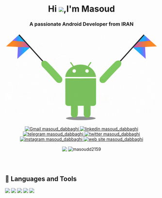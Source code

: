 <h1 align="center">Hi <img src="https://media.giphy.com/media/hvRJCLFzcasrR4ia7z/giphy.gif" width="25px">,I'm Masoud</h1>
<h3 align="center">A passionate Android Developer from IRAN</h3>

<p align="center"> 
  <img align="center" alt="wallpaper" src="https://github.com/masoudd2159/masoudd2159/blob/main/images/android.png"/>
</p>

<p align="center"> 
  <a href="mailto:masoudd2159@gmail.com">
    <img src="https://img.shields.io/badge/-MasoudD2159@gmail.com-C5221F?style=flat&logo=Gmail&logoColor=white&link=mailto:masoudd2159@gmail.com/" 
         alt="Gmail masoud_dabbaghi" />
  </a>
  
  <a href="https://www.linkedin.com/in/masoudd2159/">
    <img src="https://img.shields.io/badge/-LinkedIn-2867B2?style=flat&logo=Linkedin&logoColor=white&link=https://www.linkedin.com/in/masoudd2159/" 
         alt="linkedin masoud_dabbaghi" />
  </a>
  
  <a href="https://t.me/Masoud_Dabbaghi/">
    <img src="https://img.shields.io/badge/-Telegram-blue?style=flat&logo=telegram&logoColor=white&link=https://t.me/Masoud_Dabbaghi/" 
         alt="telegram masoud_dabbaghi" />
  </a>
  
  <a href="https://twitter.com/Masoud_dabbaghi/">
    <img src="https://img.shields.io/badge/-Twitter-00acee?style=flat&logo=twitter&logoColor=white&link=https://twitter.com/Masoud_dabbaghi/" 
         alt="twitter masoud_dabbaghi" />
  </a>
  
  <a href="https://www.instagram.com/masoud_dabbaghi/">
    <img src="https://img.shields.io/badge/-Instagram-DA0145?style=flat&logo=instagram&logoColor=white&link=https://www.instagram.com/masoud_dabbaghi/" 
         alt="instagram masoud_dabbaghi" />
  </a>
  
  <a href="http://masouddabbaghi.ir/">
    <img src="https://img.shields.io/badge/-MasoudDabbaghi.ir-78BF5C?style=flat&logo=website&logoColor=white&link=https://www.instagram.com/masoud_dabbaghi/" 
         alt="web site masoud_dabbaghi" />
  </a>
</p>

<p align="center">
  <img align="center" src="https://github-readme-stats.vercel.app/api?username=masoudd2159&show_icons=true&locale=en"/>
 <img align="center" src="https://github-readme-stats.vercel.app/api/top-langs?username=masoudd2159&show_icons=true&locale=en&layout=compact" alt="masoudd2159" />
</p>

<br>
<br>

## 🔧 Languages and Tools

[![](https://img.shields.io/badge/Platform-Android-informational?style=flat&logo=android&logoColor=white&color=2bbc8a)](https://developer.android.com/index.html)
[![](https://img.shields.io/badge/Languages-kotlin-informational?style=flat&logo=kotlin&logoColor=white&color=2bbc8a)](https://kotlinlang.org/)
[![](https://img.shields.io/badge/Languages-Java-informational?style=flat&logo=java&logoColor=white&color=2bbc8a)](https://www.java.com/en/)
[![](https://img.shields.io/badge/Tools-Git-informational?style=flat&logo=git&logoColor=white&color=2bbc8a)](https://git-scm.com/)
[![](https://img.shields.io/badge/DataBase-MySQL-informational?style=flat&logo=mysql&logoColor=white&color=2bbc8a)](https://www.mysql.com/)
